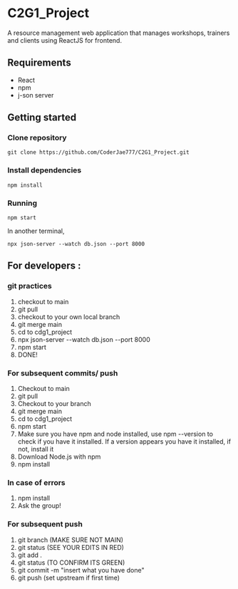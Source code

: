# C2G1_Project
A resource management web application that manages workshops, trainers and clients using ReactJS for frontend.

## Requirements
* React
* npm
* j-son server

## Getting started

### Clone repository
```shell
git clone https://github.com/CoderJae777/C2G1_Project.git
```

### Install dependencies
```shell
npm install
```

### Running
```shell
npm start
```
In another terminal,
```shell
npx json-server --watch db.json --port 8000
```


## For developers : 
### git practices
1. checkout to main
2. git pull
3. checkout to your own local branch
4. git merge main
5. cd to cdg1_project
6. npx json-server --watch db.json --port 8000
7. npm start
8. DONE!

### For subsequent commits/ push
1. Checkout to main
2. git pull
3. Checkout to your branch
4. git merge main 
5. cd to cdg1_project
6. npm start
7. Make sure you have npm and node installed, use npm --version to check if you have it installed. If a version appears you have it installed, if not, install it 
8. Download Node.js with npm 
9. npm install 

### In case of errors
1. npm install 
2. Ask the group!

### For subsequent push 
1. git branch (MAKE SURE NOT MAIN)
2. git status (SEE YOUR EDITS IN RED)
3. git add .
4. git status (TO CONFIRM ITS GREEN)
5. git commit -m "insert what you have done" 
6. git push (set upstream if first time)
